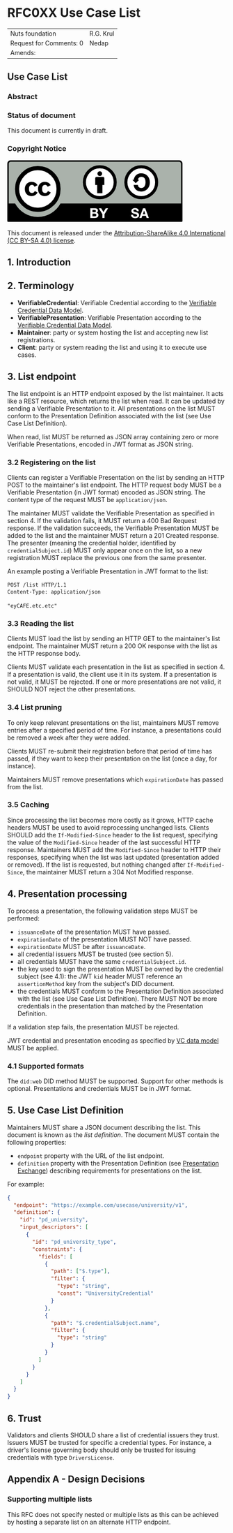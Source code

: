 # RFC0XX Use Case List

|                          |           |
|:-------------------------|:----------|
| Nuts foundation          | R.G. Krul |
| Request for Comments: 0  | Nedap     |
| Amends:                  |           |

## Use Case List

### Abstract

### Status of document

This document is currently in draft.

### Copyright Notice

![](../.gitbook/assets/license.png)

This document is released under the [Attribution-ShareAlike 4.0 International \(CC BY-SA 4.0\) license](https://creativecommons.org/licenses/by-sa/4.0/).

## 1.  Introduction

## 2. Terminology

* **VerifiableCredential**: Verifiable Credential according to the [Verifiable Credential Data Model](https://www.w3.org/TR/vc-data-model/).
* **VerifiablePresentation**: Verifiable Presentation according to the [Verifiable Credential Data Model](https://www.w3.org/TR/vc-data-model/).
* **Maintainer**: party or system hosting the list and accepting new list registrations.
* **Client**: party or system reading the list and using it to execute use cases.

## 3. List endpoint

The list endpoint is an HTTP endpoint exposed by the list maintainer.
It acts like a REST resource, which returns the list when read. It can be updated by sending a Verifiable Presentation to it.
All presentations on the list MUST conform to the Presentation Definition associated with the list (see Use Case List Definition).

When read, list MUST be returned as JSON array containing zero or more Verifiable Presentations, encoded in JWT format as JSON string.

### 3.2 Registering on the list

Clients can register a Verifiable Presentation on the list by sending an HTTP POST to the maintainer's list endpoint.
The HTTP request body MUST be a Verifiable Presentation (in JWT format) encoded as JSON string. The content type of the request MUST be `application/json`.

The maintainer MUST validate the Verifiable Presentation as specified in section 4. If the validation fails, it MUST return a 400 Bad Request response.
If the validation succeeds, the Verifiable Presentation MUST be added to the list and the maintainer MUST return a 201 Created response.
The presenter (meaning the credential holder, identified by `credentialSubject.id`) MUST only appear once on the list,
so a new registration MUST replace the previous one from the same presenter. 

An example posting a Verifiable Presentation in JWT format to the list:

```http request
POST /list HTTP/1.1
Content-Type: application/json

"eyCAFE.etc.etc"
```

### 3.3 Reading the list

Clients MUST load the list by sending an HTTP GET to the maintainer's list endpoint.
The maintainer MUST return a 200 OK response with the list as the HTTP response body.

Clients MUST validate each presentation in the list as specified in section 4.
If a presentation is valid, the client use it in its system. If a presentation is not valid, it MUST be rejected.
If one or more presentations are not valid, it SHOULD NOT reject the other presentations.

### 3.4 List pruning

To only keep relevant presentations on the list, maintainers MUST remove entries after a specified period of time.
For instance, a presentations could be removed a week after they were added.

Clients MUST re-submit their registration before that period of time has passed, if they want to keep their presentation on the list (once a day, for instance).

Maintainers MUST remove presentations which ``expirationDate`` has passed from the list.

### 3.5 Caching

Since processing the list becomes more costly as it grows, HTTP cache headers MUST be used to avoid reprocessing unchanged lists.
Clients SHOULD add the ``If-Modified-Since`` header to the list request, specifying the value of the ``Modified-Since`` header of the last successful HTTP response. 
Maintainers MUST add the ``Modified-Since`` header to HTTP their responses, specifying when the list was last updated (presentation added or removed).
If the list is requested, but nothing changed after ``If-Modified-Since``, the maintainer MUST return a 304 Not Modified response.

## 4. Presentation processing

To process a presentation, the following validation steps MUST be performed:

- ``issuanceDate`` of the presentation MUST have passed.
- ``expirationDate`` of the presentation MUST NOT have passed.
- ``expirationDate`` MUST be after ``issuanceDate``.
- all credential issuers MUST be trusted (see section 5). 
- all credentials MUST have the same `credentialSubject.id`.
- the key used to sign the presentation MUST be owned by the credential subject (see 4.1):
  the JWT ``kid`` header MUST reference an `assertionMethod` key from the subject's DID document.
- the credentials MUST conform to the Presentation Definition associated with the list (see Use Case List Definition).
  There MUST NOT be more credentials in the presentation than matched by the Presentation Definition.

If a validation step fails, the presentation MUST be rejected.

JWT credential and presentation encoding as specified by [VC data model](https://www.w3.org/TR/vc-data-model/#jwt-decoding) MUST be applied.

### 4.1 Supported formats

The ``did:web`` DID method MUST be supported. Support for other methods is optional.
Presentations and credentials MUST be in JWT format.

## 5. Use Case List Definition

Maintainers MUST share a JSON document describing the list. This document is known as the _list definition_.
The document MUST contain the following properties:
- `endpoint` property with the URL of the list endpoint.
- `definition` property with the Presentation Definition (see [Presentation Exchange](https://identity.foundation/presentation-exchange/#presentation-definition)) describing requirements for presentations on the list.

For example:

```json
{
  "endpoint": "https://example.com/usecase/university/v1",
  "definition": {
    "id": "pd_university",
    "input_descriptors": [
      {
        "id": "pd_university_type",
        "constraints": {
          "fields": [
            {
              "path": ["$.type"],
              "filter": {
                "type": "string",
                "const": "UniversityCredential"
              }
            },
            {
              "path": "$.credentialSubject.name",
              "filter": {
                "type": "string"
              }
            }
          ]
        }
      }
    ]
  }
}
```

## 6. Trust

Validators and clients SHOULD share a list of credential issuers they trust.
Issuers MUST be trusted for specific a credential types.
For instance, a driver's license governing body should only be trusted for issuing credentials with type ``DriversLicense``.

## Appendix A - Design Decisions

### Supporting multiple lists

This RFC does not specify nested or multiple lists as this can be achieved by hosting a separate list on an alternate HTTP endpoint.